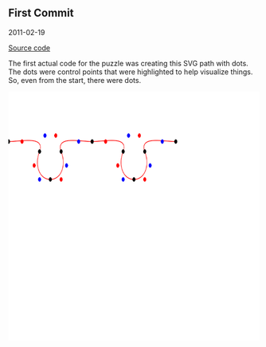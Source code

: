 ## First Commit

2011-02-19

[Source code](https://gitlab.com/jkenlooper/puzzle-massive/tree/9ea01bb30f556b0fd49de6962c4e629f6aef670c)

The first actual code for the puzzle was creating this SVG path with dots. The
dots were control points that were highlighted to help visualize things. So,
even from the start, there were dots.

<img width="744" height="500" src="/media/history/2011-02-19-puzzle_path.png">
